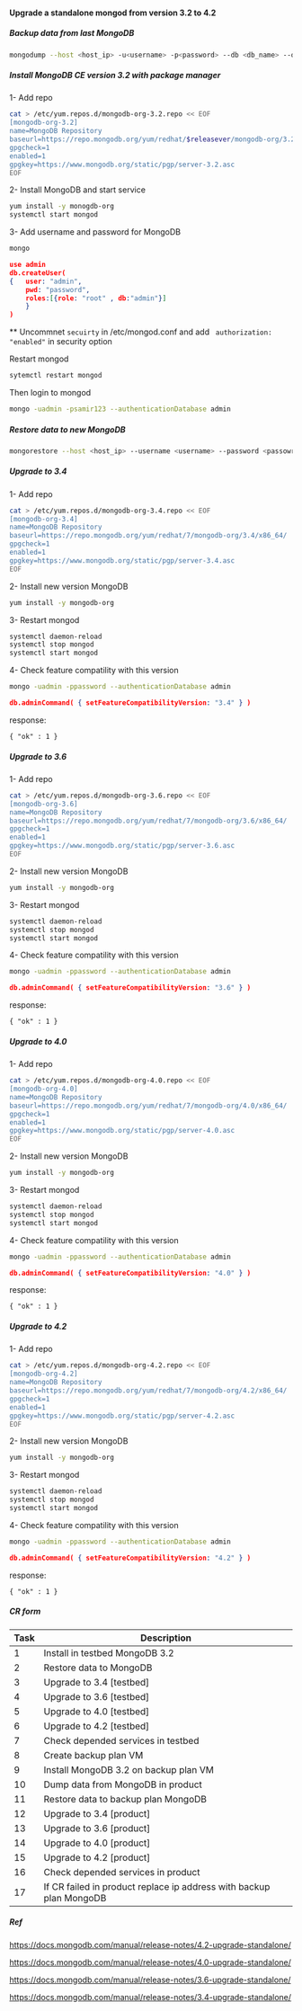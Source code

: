 #### Upgrade a standalone mongod from version 3.2 to 4.2
  
##### Backup data from last MongoDB
  
```bash
mongodump --host <host_ip> -u<username> -p<password> --db <db_name> --out=<output_dump> --authenticationDatabase <auth_db>
```

##### Install MongoDB CE version 3.2 with package manager

1- Add repo

```bash
cat > /etc/yum.repos.d/mongodb-org-3.2.repo << EOF
[mongodb-org-3.2]
name=MongoDB Repository
baseurl=https://repo.mongodb.org/yum/redhat/$releasever/mongodb-org/3.2/x86_64/
gpgcheck=1
enabled=1
gpgkey=https://www.mongodb.org/static/pgp/server-3.2.asc
EOF
```
2- Install MongoDB and start service

```bash
yum install -y monogdb-org
systemctl start mongod
```
3- Add username and password for MongoDB

```bash
mongo
```
```json
use admin
db.createUser(
{	user: "admin",
	pwd: "password",
	roles:[{role: "root" , db:"admin"}]
    }
)
```
** Uncommnet ```secuirty``` in /etc/mongod.conf and add ``` authorization: "enabled"``` in security option

Restart mongod

```bash
sytemctl restart mongod
```
Then login to mongod
```bash
mongo -uadmin -psamir123 --authenticationDatabase admin
```

##### Restore data to new MongoDB
```bash
mongorestore --host <host_ip> --username <username> --password <passowrd> --authenticationDatabase <auth_db> <dump_path>
```
##### Upgrade to 3.4
1- Add repo
```bash
cat > /etc/yum.repos.d/mongodb-org-3.4.repo << EOF
[mongodb-org-3.4]
name=MongoDB Repository
baseurl=https://repo.mongodb.org/yum/redhat/7/mongodb-org/3.4/x86_64/
gpgcheck=1
enabled=1
gpgkey=https://www.mongodb.org/static/pgp/server-3.4.asc
EOF
```
2- Install new version MongoDB
```bash
yum install -y mongodb-org
```
3- Restart mongod
```bash
systemctl daemon-reload
systemctl stop mongod
systemctl start mongod
```
4- Check feature compatility with this version
```bash
mongo -uadmin -ppassword --authenticationDatabase admin
```
```json
db.adminCommand( { setFeatureCompatibilityVersion: "3.4" } )
```
response:

```{ "ok" : 1 }```

##### Upgrade to 3.6
1- Add repo
```bash
cat > /etc/yum.repos.d/mongodb-org-3.6.repo << EOF
[mongodb-org-3.6]
name=MongoDB Repository
baseurl=https://repo.mongodb.org/yum/redhat/7/mongodb-org/3.6/x86_64/
gpgcheck=1
enabled=1
gpgkey=https://www.mongodb.org/static/pgp/server-3.6.asc
EOF
```
2- Install new version MongoDB
```bash
yum install -y mongodb-org
```
3- Restart mongod
```bash
systemctl daemon-reload
systemctl stop mongod
systemctl start mongod
```
4- Check feature compatility with this version
```bash
mongo -uadmin -ppassword --authenticationDatabase admin
```
```json
db.adminCommand( { setFeatureCompatibilityVersion: "3.6" } )
```
response:

```{ "ok" : 1 }```

##### Upgrade to 4.0
1- Add repo
```bash
cat > /etc/yum.repos.d/mongodb-org-4.0.repo << EOF
[mongodb-org-4.0]
name=MongoDB Repository
baseurl=https://repo.mongodb.org/yum/redhat/7/mongodb-org/4.0/x86_64/
gpgcheck=1
enabled=1
gpgkey=https://www.mongodb.org/static/pgp/server-4.0.asc
EOF
```
2- Install new version MongoDB
```bash
yum install -y mongodb-org
```
3- Restart mongod
```bash
systemctl daemon-reload
systemctl stop mongod
systemctl start mongod
```
4- Check feature compatility with this version
```bash
mongo -uadmin -ppassword --authenticationDatabase admin
```
```json
db.adminCommand( { setFeatureCompatibilityVersion: "4.0" } )
```
response:

```{ "ok" : 1 }```

##### Upgrade to 4.2
1- Add repo
```bash
cat > /etc/yum.repos.d/mongodb-org-4.2.repo << EOF
[mongodb-org-4.2]
name=MongoDB Repository
baseurl=https://repo.mongodb.org/yum/redhat/7/mongodb-org/4.2/x86_64/
gpgcheck=1
enabled=1
gpgkey=https://www.mongodb.org/static/pgp/server-4.2.asc
EOF
```
2- Install new version MongoDB
```bash
yum install -y mongodb-org
```
3- Restart mongod
```bash
systemctl daemon-reload
systemctl stop mongod
systemctl start mongod
```
4- Check feature compatility with this version
```bash
mongo -uadmin -ppassword --authenticationDatabase admin
```
```json
db.adminCommand( { setFeatureCompatibilityVersion: "4.2" } )
```
response:

```{ "ok" : 1 }```

##### CR form

| Task | Description |
| --- | --- |
| 1 | Install in testbed MongoDB 3.2 |
| 2 | Restore data to MongoDB |
| 3 | Upgrade to 3.4 [testbed] |
| 4 | Upgrade to 3.6 [testbed] |
| 5 | Upgrade to 4.0 [testbed] |
| 6 | Upgrade to 4.2 [testbed] |
| 7 | Check depended services in testbed |
| 8 | Create backup plan VM |
| 9 | Install MongoDB 3.2 on backup plan VM |
| 10 | Dump data from MongoDB in product |
| 11 | Restore data to backup plan MongoDB |
| 12 | Upgrade to 3.4 [product] |
| 13 | Upgrade to 3.6 [product] |
| 14 | Upgrade to 4.0 [product] |
| 15 | Upgrade to 4.2 [product] |
| 16 | Check depended services in product |
| 17 | If CR failed in product replace ip address with backup plan MongoDB |

##### Ref

https://docs.mongodb.com/manual/release-notes/4.2-upgrade-standalone/

https://docs.mongodb.com/manual/release-notes/4.0-upgrade-standalone/

https://docs.mongodb.com/manual/release-notes/3.6-upgrade-standalone/

https://docs.mongodb.com/manual/release-notes/3.4-upgrade-standalone/
